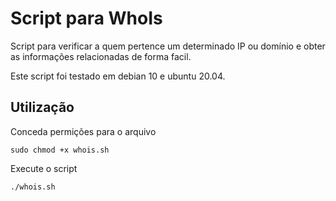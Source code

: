 # Script para WhoIs
Script para verificar a quem pertence um determinado IP ou domínio e obter as informações relacionadas de forma facil.

Este script foi testado em debian 10 e ubuntu 20.04.

## Utilização
Conceda permições para o arquivo

    sudo chmod +x whois.sh
    
Execute o script

    ./whois.sh
